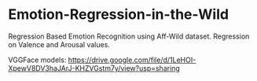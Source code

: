 # Emotion-Regression-in-the-Wild
Regression Based Emotion Recognition using Aff-Wild dataset. Regression on Valence and Arousal values.

VGGFace models: https://drive.google.com/file/d/1LeHOI-XpewV8DV3haJArJ-KHZVGstm7y/view?usp=sharing
